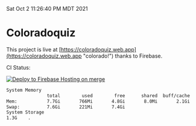 Sat Oct  2 11:26:40 PM MDT 2021

# Coloradoquiz


This project is live at [https://coloradoquiz.web.app](https://coloradoquiz.web.app "colorado!") thanks to Firebase.

CI Status: 

[![Deploy to Firebase Hosting on merge](https://github.com/teamkushal/coloradoquiz/actions/workflows/firebase-hosting-merge.yml/badge.svg)](https://github.com/teamkushal/coloradoquiz/actions/workflows/firebase-hosting-merge.yml)

```bash
System Memory
               total        used        free      shared  buff/cache   available
Mem:           7.7Gi       766Mi       4.8Gi       8.0Mi       2.1Gi       6.6Gi
Swap:          7.6Gi       221Mi       7.4Gi
System Storage
1.3G	.
```
